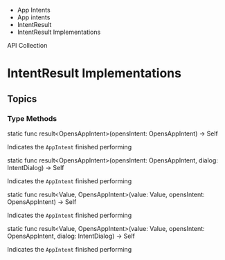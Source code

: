 

- App Intents
- App intents
- IntentResult
-  IntentResult Implementations 

API Collection

# IntentResult Implementations

## Topics

### Type Methods

static func result&lt;OpensAppIntent>(opensIntent: OpensAppIntent) -> Self

Indicates the `AppIntent` finished performing

static func result&lt;OpensAppIntent>(opensIntent: OpensAppIntent, dialog: IntentDialog) -> Self

Indicates the `AppIntent` finished performing

static func result&lt;Value, OpensAppIntent>(value: Value, opensIntent: OpensAppIntent) -> Self

Indicates the `AppIntent` finished performing

static func result&lt;Value, OpensAppIntent>(value: Value, opensIntent: OpensAppIntent, dialog: IntentDialog) -> Self

Indicates the `AppIntent` finished performing

